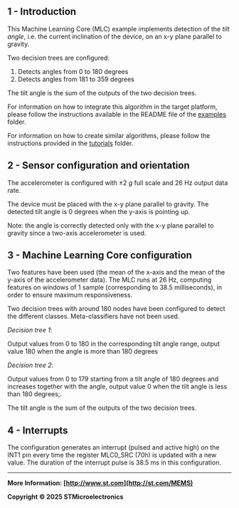 ## 1 - Introduction

This Machine Learning Core (MLC) example implements detection of the *tilt angle*, i.e. the current inclination of the device, on an x-y plane parallel to gravity.

Two decision trees are configured:

1. Detects angles from 0 to 180 degrees
2. Detects angles from 181 to 359 degrees

The tilt angle is the sum of the outputs of the two decision trees.

For information on how to integrate this algorithm in the target platform, please follow the instructions available in the README file of the [examples](../../) folder.

For information on how to create similar algorithms, please follow the instructions provided in the [tutorials](../../../tutorials) folder.

## 2 - Sensor configuration and orientation

The accelerometer is configured with ±2 *g* full scale and 26 Hz output data rate.

The device must be placed with the x-y plane parallel to gravity. The detected tilt angle is 0 degrees when the y-axis is pointing up.

Note: the angle is correctly detected only with the x-y plane parallel to gravity since a two-axis accelerometer is used.


## 3 - Machine Learning Core configuration

Two features have been used (the mean of the x-axis and the mean of the y-axis of the accelerometer data).
The MLC runs at 26 Hz, computing features on windows of 1 sample (corresponding to 38.5 milliseconds), in order to ensure maximum responsiveness.

Two decision trees with around 180 nodes have been configured to detect the different classes.
Meta-classifiers have not been used.

*Decision tree 1*:

Output values from 0 to 180 in the corresponding tilt angle range, output value 180 when the angle is more than 180 degrees

*Decision tree 2*:

Output values from 0 to 179 starting from a tilt angle of 180 degrees and increases together with the angle, output value 0 when the tilt angle is less than 180 degrees;.

The tilt angle is the sum of the outputs of the two decision trees.


## 4 - Interrupts

The configuration generates an interrupt (pulsed and active high) on the INT1 pin every time the register MLC0_SRC (70h) is updated with a new value. The duration of the interrupt pulse is 38.5 ms in this configuration.

------

**More Information: [http://www.st.com](http://st.com/MEMS)**

**Copyright © 2025 STMicroelectronics**

